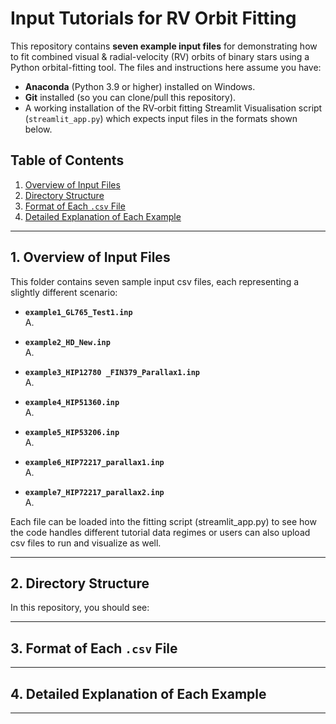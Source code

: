 # Input Tutorials for RV Orbit Fitting

This repository contains **seven example input files** for demonstrating how to fit combined visual & radial-velocity (RV) orbits of binary stars using a Python orbital-fitting tool. The files and instructions here assume you have:

- **Anaconda** (Python 3.9 or higher) installed on Windows.  
- **Git** installed (so you can clone/pull this repository).  
- A working installation of the RV‐orbit fitting Streamlit Visualisation script (`streamlit_app.py`) which expects input files in the formats shown below.

## Table of Contents

1. [Overview of Input Files](#overview-of-input-files)  
2. [Directory Structure](#directory-structure)  
3. [Format of Each `.csv` File](#format-of-each-csv-file)   
4. [Detailed Explanation of Each Example](#detailed-explanation-of-each-example)    

---

## 1. Overview of Input Files

This folder contains seven sample input csv files, each representing a slightly different scenario:

- **`example1_GL765_Test1.inp`**  
  A.  

- **`example2_HD_New.inp`**  
  A.  

- **`example3_HIP12780 _FIN379_Parallax1.inp`**  
  A.  

- **`example4_HIP51360.inp`**  
  A.  

- **`example5_HIP53206.inp`**  
  A.  

- **`example6_HIP72217_parallax1.inp`**  
  A. 

- **`example7_HIP72217_parallax2.inp`**  
  A. 

Each file can be loaded into the fitting script (streamlit_app.py) to see how the code handles different tutorial data regimes or users can also upload csv files to run and visualize as well.

---

## 2. Directory Structure

In this repository, you should see:

---

## 3. Format of Each `.csv` File

---

## 4. Detailed Explanation of Each Example

---
